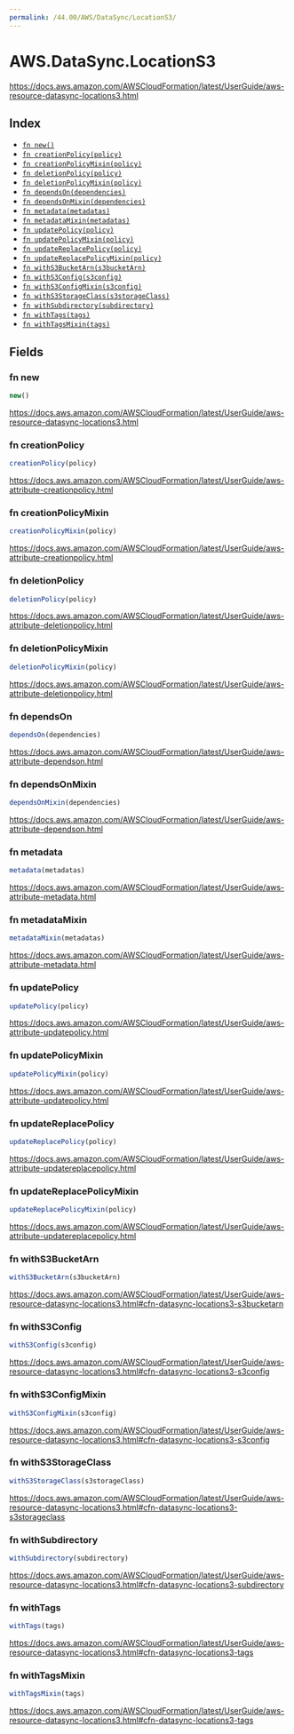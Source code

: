 ```yaml
---
permalink: /44.00/AWS/DataSync/LocationS3/
---
```


# AWS.DataSync.LocationS3

https://docs.aws.amazon.com/AWSCloudFormation/latest/UserGuide/aws-resource-datasync-locations3.html

## Index

* [`fn new()`](#fn-new)
* [`fn creationPolicy(policy)`](#fn-creationpolicy)
* [`fn creationPolicyMixin(policy)`](#fn-creationpolicymixin)
* [`fn deletionPolicy(policy)`](#fn-deletionpolicy)
* [`fn deletionPolicyMixin(policy)`](#fn-deletionpolicymixin)
* [`fn dependsOn(dependencies)`](#fn-dependson)
* [`fn dependsOnMixin(dependencies)`](#fn-dependsonmixin)
* [`fn metadata(metadatas)`](#fn-metadata)
* [`fn metadataMixin(metadatas)`](#fn-metadatamixin)
* [`fn updatePolicy(policy)`](#fn-updatepolicy)
* [`fn updatePolicyMixin(policy)`](#fn-updatepolicymixin)
* [`fn updateReplacePolicy(policy)`](#fn-updatereplacepolicy)
* [`fn updateReplacePolicyMixin(policy)`](#fn-updatereplacepolicymixin)
* [`fn withS3BucketArn(s3bucketArn)`](#fn-withs3bucketarn)
* [`fn withS3Config(s3config)`](#fn-withs3config)
* [`fn withS3ConfigMixin(s3config)`](#fn-withs3configmixin)
* [`fn withS3StorageClass(s3storageClass)`](#fn-withs3storageclass)
* [`fn withSubdirectory(subdirectory)`](#fn-withsubdirectory)
* [`fn withTags(tags)`](#fn-withtags)
* [`fn withTagsMixin(tags)`](#fn-withtagsmixin)

## Fields

### fn new

```ts
new()
```

https://docs.aws.amazon.com/AWSCloudFormation/latest/UserGuide/aws-resource-datasync-locations3.html

### fn creationPolicy

```ts
creationPolicy(policy)
```

https://docs.aws.amazon.com/AWSCloudFormation/latest/UserGuide/aws-attribute-creationpolicy.html

### fn creationPolicyMixin

```ts
creationPolicyMixin(policy)
```

https://docs.aws.amazon.com/AWSCloudFormation/latest/UserGuide/aws-attribute-creationpolicy.html

### fn deletionPolicy

```ts
deletionPolicy(policy)
```

https://docs.aws.amazon.com/AWSCloudFormation/latest/UserGuide/aws-attribute-deletionpolicy.html

### fn deletionPolicyMixin

```ts
deletionPolicyMixin(policy)
```

https://docs.aws.amazon.com/AWSCloudFormation/latest/UserGuide/aws-attribute-deletionpolicy.html

### fn dependsOn

```ts
dependsOn(dependencies)
```

https://docs.aws.amazon.com/AWSCloudFormation/latest/UserGuide/aws-attribute-dependson.html

### fn dependsOnMixin

```ts
dependsOnMixin(dependencies)
```

https://docs.aws.amazon.com/AWSCloudFormation/latest/UserGuide/aws-attribute-dependson.html

### fn metadata

```ts
metadata(metadatas)
```

https://docs.aws.amazon.com/AWSCloudFormation/latest/UserGuide/aws-attribute-metadata.html

### fn metadataMixin

```ts
metadataMixin(metadatas)
```

https://docs.aws.amazon.com/AWSCloudFormation/latest/UserGuide/aws-attribute-metadata.html

### fn updatePolicy

```ts
updatePolicy(policy)
```

https://docs.aws.amazon.com/AWSCloudFormation/latest/UserGuide/aws-attribute-updatepolicy.html

### fn updatePolicyMixin

```ts
updatePolicyMixin(policy)
```

https://docs.aws.amazon.com/AWSCloudFormation/latest/UserGuide/aws-attribute-updatepolicy.html

### fn updateReplacePolicy

```ts
updateReplacePolicy(policy)
```

https://docs.aws.amazon.com/AWSCloudFormation/latest/UserGuide/aws-attribute-updatereplacepolicy.html

### fn updateReplacePolicyMixin

```ts
updateReplacePolicyMixin(policy)
```

https://docs.aws.amazon.com/AWSCloudFormation/latest/UserGuide/aws-attribute-updatereplacepolicy.html

### fn withS3BucketArn

```ts
withS3BucketArn(s3bucketArn)
```

https://docs.aws.amazon.com/AWSCloudFormation/latest/UserGuide/aws-resource-datasync-locations3.html#cfn-datasync-locations3-s3bucketarn

### fn withS3Config

```ts
withS3Config(s3config)
```

https://docs.aws.amazon.com/AWSCloudFormation/latest/UserGuide/aws-resource-datasync-locations3.html#cfn-datasync-locations3-s3config

### fn withS3ConfigMixin

```ts
withS3ConfigMixin(s3config)
```

https://docs.aws.amazon.com/AWSCloudFormation/latest/UserGuide/aws-resource-datasync-locations3.html#cfn-datasync-locations3-s3config

### fn withS3StorageClass

```ts
withS3StorageClass(s3storageClass)
```

https://docs.aws.amazon.com/AWSCloudFormation/latest/UserGuide/aws-resource-datasync-locations3.html#cfn-datasync-locations3-s3storageclass

### fn withSubdirectory

```ts
withSubdirectory(subdirectory)
```

https://docs.aws.amazon.com/AWSCloudFormation/latest/UserGuide/aws-resource-datasync-locations3.html#cfn-datasync-locations3-subdirectory

### fn withTags

```ts
withTags(tags)
```

https://docs.aws.amazon.com/AWSCloudFormation/latest/UserGuide/aws-resource-datasync-locations3.html#cfn-datasync-locations3-tags

### fn withTagsMixin

```ts
withTagsMixin(tags)
```

https://docs.aws.amazon.com/AWSCloudFormation/latest/UserGuide/aws-resource-datasync-locations3.html#cfn-datasync-locations3-tags
